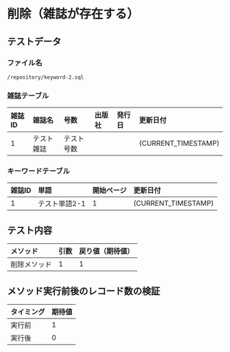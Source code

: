 # 削除（雑誌が存在する）

## テストデータ
### ファイル名
`/repository/keyword-2.sql`

### 雑誌テーブル
|雑誌ID|雑誌名|号数|出版社|発行日|更新日付|
|:--|:--|:--|:--|:--|:--|
|1|テスト雑誌|テスト号数|||(CURRENT_TIMESTAMP)|

### キーワードテーブル
|雑誌ID|単語|開始ページ|更新日付|
|:--|:--|:--|:--|
|1|テスト単語2-1|1|(CURRENT_TIMESTAMP)|

## テスト内容
|メソッド|引数|戻り値（期待値）|
|:--|:--|:--|
|削除メソッド|1|1|

## メソッド実行前後のレコード数の検証
|タイミング|期待値|
|:--|:--|
|実行前|1|
|実行後|0|
